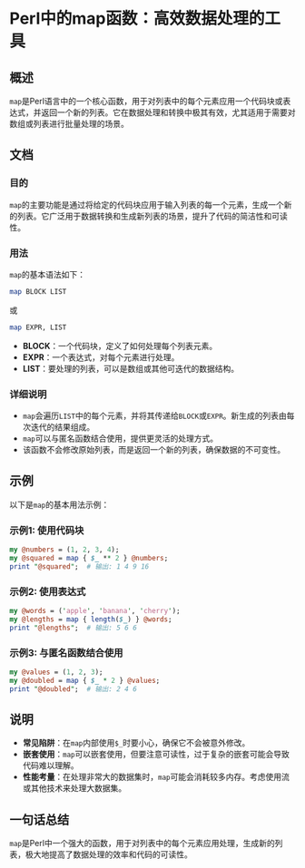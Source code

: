 <!--
Meta Description: # Perl中的map函数：高效数据处理的工具 ## 概述 `map`是Perl语言中的一个核心函数，用于对列表中的每个元素应用一个代码块或表达式，并返回一个新的列表。它在数据处理和转换中极其有效，尤其适用于需要对数组或列表进行批量处理的场景。 ## 文档 ### 目的 `map`的主要功能是通过将...
Meta Keywords: map, perl, list, block, expr
-->

# Perl中的map函数：高效数据处理的工具

## 概述
`map`是Perl语言中的一个核心函数，用于对列表中的每个元素应用一个代码块或表达式，并返回一个新的列表。它在数据处理和转换中极其有效，尤其适用于需要对数组或列表进行批量处理的场景。

## 文档
### 目的
`map`的主要功能是通过将给定的代码块应用于输入列表的每一个元素，生成一个新的列表。它广泛用于数据转换和生成新列表的场景，提升了代码的简洁性和可读性。

### 用法
`map`的基本语法如下：

```perl
map BLOCK LIST
```

或

```perl
map EXPR, LIST
```

- **BLOCK**：一个代码块，定义了如何处理每个列表元素。
- **EXPR**：一个表达式，对每个元素进行处理。
- **LIST**：要处理的列表，可以是数组或其他可迭代的数据结构。

### 详细说明
- `map`会遍历`LIST`中的每个元素，并将其传递给`BLOCK`或`EXPR`。新生成的列表由每次迭代的结果组成。
- `map`可以与匿名函数结合使用，提供更灵活的处理方式。
- 该函数不会修改原始列表，而是返回一个新的列表，确保数据的不可变性。

## 示例
以下是`map`的基本用法示例：

### 示例1: 使用代码块
```perl
my @numbers = (1, 2, 3, 4);
my @squared = map { $_ ** 2 } @numbers;
print "@squared";  # 输出: 1 4 9 16
```

### 示例2: 使用表达式
```perl
my @words = ('apple', 'banana', 'cherry');
my @lengths = map { length($_) } @words;
print "@lengths";  # 输出: 5 6 6
```

### 示例3: 与匿名函数结合使用
```perl
my @values = (1, 2, 3);
my @doubled = map { $_ * 2 } @values;
print "@doubled";  # 输出: 2 4 6
```

## 说明
- **常见陷阱**：在`map`内部使用`$_`时要小心，确保它不会被意外修改。
- **嵌套使用**：`map`可以嵌套使用，但要注意可读性，过于复杂的嵌套可能会导致代码难以理解。
- **性能考量**：在处理非常大的数据集时，`map`可能会消耗较多内存。考虑使用流或其他技术来处理大数据集。

## 一句话总结
`map`是Perl中一个强大的函数，用于对列表中的每个元素应用处理，生成新的列表，极大地提高了数据处理的效率和代码的可读性。